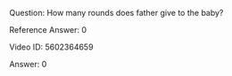 Question: How many rounds does father give to the baby?

Reference Answer: 0

Video ID: 5602364659

Answer: 0

